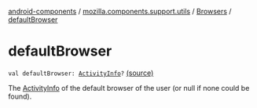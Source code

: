 [android-components](../../index.md) / [mozilla.components.support.utils](../index.md) / [Browsers](index.md) / [defaultBrowser](./default-browser.md)

# defaultBrowser

`val defaultBrowser: `[`ActivityInfo`](https://developer.android.com/reference/android/content/pm/ActivityInfo.html)`?` [(source)](https://github.com/mozilla-mobile/android-components/blob/master/components/support/utils/src/main/java/mozilla/components/support/utils/Browsers.kt#L104)

The [ActivityInfo](https://developer.android.com/reference/android/content/pm/ActivityInfo.html) of the default browser of the user (or null if none could be found).

